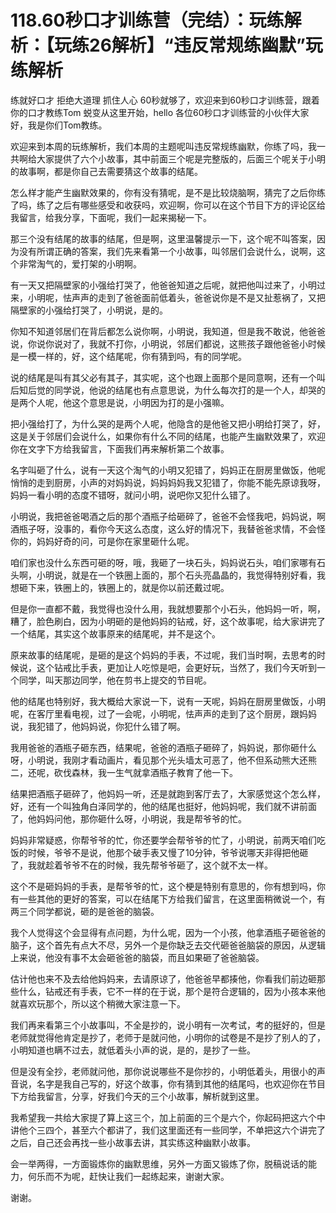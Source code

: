 # 118.60秒口才训练营（完结）：玩练解析：【玩练26解析】“违反常规练幽默”玩练解析

练就好口才 拒绝大道理 抓住人心 60秒就够了，欢迎来到60秒口才训练营，跟着你的口才教练Tom 蜕变从这里开始，hello 各位60秒口才训练营的小伙伴大家好，我是你们Tom教练。

欢迎来到本周的玩练解析，我们本周的主题呢叫违反常规练幽默，你练了吗，我一共啊给大家提供了六个小故事，其中前面三个呢是完整版的，后面三个呢关于小明的故事啊，都是你自己去需要猜这个故事的结尾。

怎么样才能产生幽默效果的，你有没有猜呢，是不是比较烧脑啊，猜完了之后你练了吗，练了之后有哪些感受和收获吗，欢迎啊，你可以在这个节目下方的评论区给我留言，给我分享，下面呢，我们一起来揭秘一下。

那三个没有结尾的故事的结尾，但是啊，这里温馨提示一下，这个呢不叫答案，因为没有所谓正确的答案，我们先来看第一个小故事，叫邻居们会说什么，说啊，这个非常淘气的，爱打架的小明啊。

有一天又把隔壁家的小强给打哭了，他爸爸知道之后呢，就把他叫过来了，小明过来，小明呢，怯声声的走到了爸爸面前低着头，爸爸说你是不是又扯惹祸了，又把隔壁家的小强给打哭了，小明说，是的。

你知不知道邻居们在背后都怎么说你啊，小明说，我知道，但是我不敢说，他爸爸说，你说你说对了，我就不打你，小明说，邻居们都说，这熊孩子跟他爸爸小时候是一模一样的，好，这个结尾呢，你有猜到吗，有的同学呢。

说的结尾是叫有其父必有其子，其实呢，这个也跟上面那个是同意啊，还有一个叫后知后觉的同学说，他说的结尾也有点意思说，为什么每次打的是一个人，却哭的是两个人呢，他这个意思是说，小明因为打的是小强嘛。

把小强给打了，为什么哭的是两个人呢，他隐含的是他爸又把小明给打哭了，好，这是关于邻居们会说什么，如果你有什么不同的结尾，也能产生幽默效果了，欢迎你在文字下方给我留言，下面我们再来解析第二个故事。

名字叫砸了什么，说有一天这个淘气的小明又犯错了，妈妈正在厨房里做饭，他呢悄悄的走到厨房，小声的对妈妈说，妈妈妈妈我又犯错了，你能不能先原谅我呀，妈妈一看小明的态度不错呀，就问小明，说吧你又犯什么错了。

小明说，我把爸爸喝酒之后的那个酒瓶子给砸碎了，爸爸不会怪我吧，妈妈说，啊酒瓶子呀，没事的，看你今天这么态度，这么好的情况下，我替爸爸求情，不会怪你的，妈妈好奇的问，可是你在家里砸什么呢。

咱们家也没什么东西可砸的呀，哦，我砸了一块石头，妈妈说石头，咱们家哪有石头啊，小明说，就是在一个铁圈上面的，那个石头亮晶晶的，我觉得特别好看，我想砸下来，铁圈上的，铁圈上的，就是你以前还戴过呢。

但是你一直都不戴，我觉得也没什么用，我就想要那个小石头，他妈妈一听，啊，糟了，脸色刷白，因为小明砸的是他妈妈的钻戒，好，这个故事呢，给大家讲完了一个结尾，其实这个故事原来的结尾呢，并不是这个。

原来故事的结尾呢，是砸的是这个妈妈的手表，不过呢，我们当时啊，去思考的时候说，这个钻戒比手表，更加让人吃惊是吧，会更好玩，当然了，我们今天听到一个同学，叫天那边同学，他在剪书上提交的节目呢。

他的结尾也特别好，我大概给大家说一下，说有一天呢，妈妈在厨房里做饭，小明呢，在客厅里看电视，过了一会呢，小明呢，怯声声的走到了这个厨房，跟妈妈说，我犯错了，他妈妈说，你犯什么错了啊。

我用爸爸的酒瓶子砸东西，结果呢，爸爸的酒瓶子砸碎了，妈妈说，那你砸什么呀，小明说，我刚才看动画片，看见那个光头墙太可恶了，他不但系动熊大还熊二，还呢，砍伐森林，我一生气就拿酒瓶子教育了他一下。

结果把酒瓶子砸碎了，他妈妈一听，还是就跑到客厅去了，大家感觉这个怎么样，好，还有一个叫独角白泽同学的，他的结尾也挺好，他妈妈呢，我们就不讲前面了，他妈妈问他，那你砸什么呀，小明说，我是帮爷爷的忙。

妈妈非常疑惑，你帮爷爷的忙，你还要学会帮爷爷的忙了，小明说，前两天咱们吃饭的时候，爷爷不是说，他那个破手表又慢了10分钟，爷爷说哪天非得把他砸了，我就趁着爷爷不在的时候，我先帮爷爷砸了，这个就不太一样。

这个不是砸妈妈的手表，是帮爷爷的忙，这个梗是特别有意思的，你有想到吗，你有一些其他的更好的答案，可以在结尾下方给我们留言，在这里面稍微说一个，有两三个同学都说，砸的是爸爸的脑袋。

我个人觉得这个会显得有点问题，为什么呢，因为一个小孩，他拿酒瓶子砸爸爸的脑子，这个首先有点大不尽，另外一个是你缺乏去交代砸爸爸脑袋的原因，从逻辑上来说，他没有事不太会砸爸爸的脑袋，而且如果砸了爸爸脑袋。

估计他也来不及去给他妈妈来，去请原谅了，他爸爸早都揍他，你看我们前边砸那些什么，钻戒还有手表，它不一样的在于说，那个是符合逻辑的，因为小孩本来他就喜欢玩那个，所以这个稍微大家注意一下。

我们再来看第三个小故事叫，不全是抄的，说小明有一次考试，考的挺好的，但是老师就觉得他肯定是抄了，老师于是就问他，小明你的试卷是不是抄了别人的了，小明知道也瞒不过去，就低着头小声的说，是的，是抄了一些。

但是没有全抄，老师就问他，那你说说哪些不是你抄的，小明低着头，用很小的声音说，名字是我自己写的，好这个故事，你有猜到其他的结尾吗，也欢迎你在节目下方给我留言，分享，好我们今天的三个小故事，解析就到这里。

我希望我一共给大家提了算上这三个，加上前面的三个是六个，你起码把这六个中讲他个三四个，甚至六个都讲了，我们这里面还有一些同学，不单把这六个讲完了之后，自己还会再找一些小故事去讲，其实练这种幽默小故事。

会一举两得，一方面锻炼你的幽默思维，另外一方面又锻炼了你，脱稿说话的能力，何乐而不为呢，赶快让我们一起练起来，谢谢大家。

谢谢。